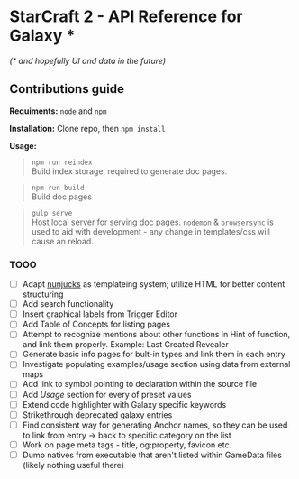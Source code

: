 # StarCraft 2 - API Reference for Galaxy \*

*(\* and hopefully UI and data in the future)*

## Contributions guide

**Requiments:** `node` and `npm`

**Installation:** Clone repo, then `npm install`

**Usage:**

> `npm run reindex`\
Build index storage, required to generate doc pages.

> `npm run build`\
Build doc pages

> `gulp serve`\
Host local server for serving doc pages. `nodemon` & `browsersync` is used to aid with development - any change in templates/css will cause an reload.

### TOOO
- [ ] Adapt [nunjucks](https://github.com/mozilla/nunjucks) as templateing system; utilize HTML for better content structuring
- [ ] Add search functionality
- [ ] Insert graphical labels from Trigger Editor
- [ ] Add Table of Concepts for listing pages
- [ ] Attempt to recognize mentions about other functions in Hint of function, and link them properly. Example: Last Created Revealer
- [ ] Generate basic info pages for bult-in types and link them in each entry
- [ ] Investigate populating examples/usage section using data from external maps
- [ ] Add link to symbol pointing to declaration within the source file
- [ ] Add *Usage* section for every of preset values
- [ ] Extend code highlighter with Galaxy specific keywords
- [ ] Strikethrough deprecated galaxy entries
- [ ] Find consistent way for generating Anchor names, so they can be used to link from entry -> back to specific category on the list
- [ ] Work on page meta tags - title, og:property, favicon etc.
- [ ] Dump natives from executable that aren't listed within GameData files (likely nothing useful there)